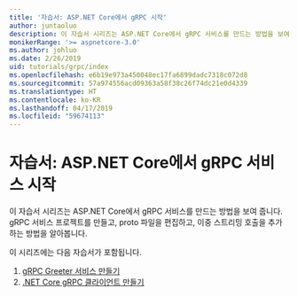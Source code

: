 ```yaml
---
title: '자습서: ASP.NET Core에서 gRPC 시작'
author: juntaoluo
description: 이 자습서 시리즈는 ASP.NET Core에서 gRPC 서비스를 만드는 방법을 보여 줍니다. gRPC 서비스 프로젝트를 만들고, proto 파일을 편집하고, 이중 스트리밍 호출을 추가하는 방법을 알아봅니다.
monikerRange: '>= aspnetcore-3.0'
ms.author: johluo
ms.date: 2/26/2019
uid: tutorials/grpc/index
ms.openlocfilehash: e6b19e973a450048ec17fa6899dadc7318c072d8
ms.sourcegitcommit: 57a974556acd09363a58f38c26f74dc21e0d4339
ms.translationtype: HT
ms.contentlocale: ko-KR
ms.lasthandoff: 04/17/2019
ms.locfileid: "59674113"
---
```

# <a name="tutorial-get-started-with-grpc-service-in-aspnet-core"></a>자습서: ASP.NET Core에서 gRPC 서비스 시작

이 자습서 시리즈는 ASP.NET Core에서 gRPC 서비스를 만드는 방법을 보여 줍니다. gRPC 서비스 프로젝트를 만들고, proto 파일을 편집하고, 이중 스트리밍 호출을 추가하는 방법을 알아봅니다.

이 시리즈에는 다음 자습서가 포함됩니다.

1. [gRPC Greeter 서비스 만들기](xref:tutorials/grpc/grpc-start)
2. [.NET Core gRPC 클라이언트 만들기](xref:tutorials/grpc/grpc-client)

